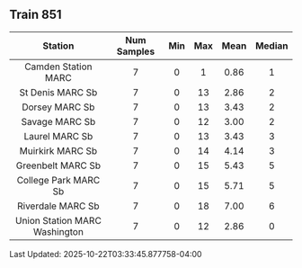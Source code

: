 ## Train 851

| Station | Num Samples | Min | Max | Mean | Median |
| :-----: | :---------: | :-: | :-: | :--: | :----: |
| Camden Station MARC | 7 | 0 | 1 | 0.86 | 1 |
| St Denis MARC Sb | 7 | 0 | 13 | 2.86 | 2 |
| Dorsey MARC Sb | 7 | 0 | 13 | 3.43 | 2 |
| Savage MARC Sb | 7 | 0 | 12 | 3.00 | 2 |
| Laurel MARC Sb | 7 | 0 | 13 | 3.43 | 3 |
| Muirkirk MARC Sb | 7 | 0 | 14 | 4.14 | 3 |
| Greenbelt MARC Sb | 7 | 0 | 15 | 5.43 | 5 |
| College Park MARC Sb | 7 | 0 | 15 | 5.71 | 5 |
| Riverdale MARC Sb | 7 | 0 | 18 | 7.00 | 6 |
| Union Station MARC Washington | 7 | 0 | 12 | 2.86 | 0 |


Last Updated: 2025-10-22T03:33:45.877758-04:00